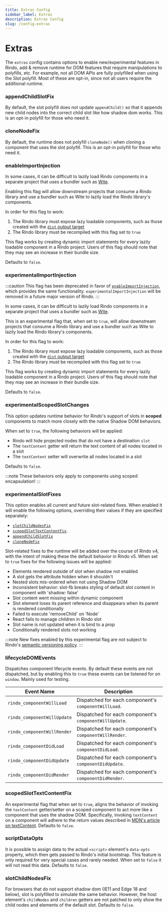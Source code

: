 ```yaml
---
title: Extras Config
sidebar_label: Extras
description: Extras Config
slug: /config-extras
---
```


# Extras

The `extras` config contains options to enable new/experimental features in
Rindo, add & remove runtime for DOM features that require manipulations to
polyfills, etc. For example, not all DOM APIs are fully polyfilled when using
the Slot polyfill. Most of these are opt-in, since not all users require the
additional runtime.

### appendChildSlotFix

By default, the slot polyfill does not update `appendChild()` so that it appends new child nodes into the correct child slot like how shadow dom works. This is an opt-in polyfill for those who need it.

### cloneNodeFix

By default, the runtime does not polyfill `cloneNode()` when cloning a component that uses the slot polyfill. This is an opt-in polyfill for those who need it.

### enableImportInjection

In some cases, it can be difficult to lazily load Rindo components in a separate project that uses a bundler such as
[Wite](https://witejs.web.app/).

Enabling this flag will allow downstream projects that consume a Rindo library and use a bundler such as Wite to lazily load the Rindo library's components.

In order for this flag to work:

1. The Rindo library must expose lazy loadable components, such as those created with the
   [`dist` output target](../output-targets/dist.md)
2. The Rindo library must be recompiled with this flag set to `true`

This flag works by creating dynamic import statements for every lazily loadable component in a Rindo project.
Users of this flag should note that they may see an increase in their bundle size.

Defaults to `false`.

### experimentalImportInjection

:::caution
This flag has been deprecated in favor of [`enableImportInjection`](#enableimportinjection), which provides the same
functionality. `experimentalImportInjection` will be removed in a future major version of Rindo.
:::

In some cases, it can be difficult to lazily load Rindo components in a separate project that uses a bundler such as
[Wite](https://witejs.web.app/).

This is an experimental flag that, when set to `true`, will allow downstream projects that consume a Rindo library
and use a bundler such as Wite to lazily load the Rindo library's components.

In order for this flag to work:

1. The Rindo library must expose lazy loadable components, such as those created with the
   [`dist` output target](../output-targets/dist.md)
2. The Rindo library must be recompiled with this flag set to `true`

This flag works by creating dynamic import statements for every lazily loadable component in a Rindo project.
Users of this flag should note that they may see an increase in their bundle size.

Defaults to `false`.

### experimentalScopedSlotChanges

This option updates runtime behavior for Rindo's support of slots in **scoped** components to match more closely with
the native Shadow DOM behaviors.

When set to `true`, the following behaviors will be applied:

- Rindo will hide projected nodes that do not have a destination `slot`
- The `textContent` getter will return the text content of all nodes located in a slot
- The `textContent` setter will overwrite all nodes located in a slot

Defaults to `false`.

:::note
These behaviors only apply to components using scoped encapsulation!
:::

### experimentalSlotFixes

This option enables all current and future slot-related fixes. When enabled it
will enable the following options, overriding their values if they are
specified separately:

- [`slotChildNodesFix`](#slotchildnodesfix)
- [`scopedSlotTextContentFix`](#scopedslottextcontentfix).
- [`appendChildSlotFix`](#appendchildslotfix)
- [`cloneNodeFix`](#clonenodefix)

Slot-related fixes to the runtime will be added over the course of Rindo v4,
with the intent of making these the default behavior in Rindo v5. When set to
`true` fixes for the following issues will be applied:

- Elements rendered outside of slot when shadow not enabled
- A slot gets the attribute hidden when it shouldn't
- Nested slots mis-ordered when not using Shadow DOM
- Inconsistent behavior: slot-fb breaks styling of default slot content in component with 'shadow: false'
- Slot content went missing within dynamic component
- Slot element loses its parent reference and disappears when its parent is rendered conditionally
- Failed to execute 'removeChild' on 'Node'
- React fails to manage children in Rindo slot
- Slot name is not updated when it is bind to a prop
- Conditionally rendered slots not working

:::note
New fixes enabled by this experimental flag are not subject to Rindo's
[semantic versioning policy](../reference/versioning.md).
:::

### lifecycleDOMEvents

Dispatches component lifecycle events. By default these events are not dispatched, but by enabling this to `true` these events can be listened for on `window`. Mainly used for testing.

| Event Name                  | Description                                            |
| --------------------------- | ------------------------------------------------------ |
| `rindo_componentWillLoad`   | Dispatched for each component's `componentWillLoad`.   |
| `rindo_componentWillUpdate` | Dispatched for each component's `componentWillUpdate`. |
| `rindo_componentWillRender` | Dispatched for each component's `componentWillRender`. |
| `rindo_componentDidLoad`    | Dispatched for each component's `componentDidLoad`.    |
| `rindo_componentDidUpdate`  | Dispatched for each component's `componentDidUpdate`.  |
| `rindo_componentDidRender`  | Dispatched for each component's `componentDidRender`.  |

### scopedSlotTextContentFix

An experimental flag that when set to `true`, aligns the behavior of invoking the `textContent` getter/setter on a scoped component to act more like a component that uses the shadow DOM. Specifically, invoking `textContent` on a component will adhere to the return values described in [MDN's article on textContent](https://developer.mozilla.org/en-US/docs/Web/API/Node/textContent#description). Defaults to `false`.

### scriptDataOpts

It is possible to assign data to the actual `<script>` element's `data-opts` property, which then gets passed to Rindo's initial bootstrap. This feature is only required for very special cases and rarely needed. When set to `false` it will not read this data. Defaults to `false`.

### slotChildNodesFix

For browsers that do not support shadow dom (IE11 and Edge 18 and below), slot is polyfilled to simulate the same behavior. However, the host element's `childNodes` and `children` getters are not patched to only show the child nodes and elements of the default slot. Defaults to `false`.
